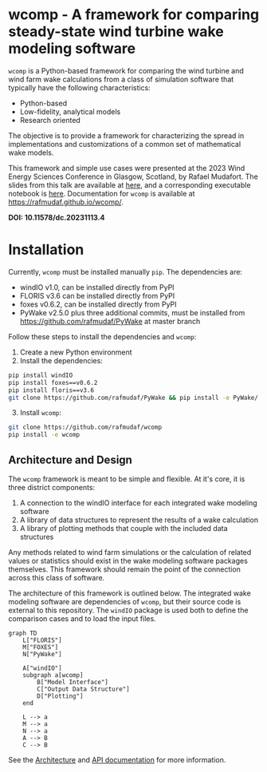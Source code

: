 
# wcomp - A framework for comparing steady-state wind turbine wake modeling software

`wcomp` is a Python-based framework for comparing the wind turbine and wind farm wake
calculations from a class of simulation software that typically have the following
characteristics:

- Python-based
- Low-fidelity, analytical models
- Research oriented

The objective is to provide a framework for characterizing the spread in implementations
and customizations of a common set of mathematical wake models. 

This framework and simple use cases were presented at the
2023 Wind Energy Sciences Conference in Glasgow, Scotland, by Rafael Mudafort.
The slides from this talk are available at
[here](https://github.com/rafmudaf/wcomp/blob/main/2.2%20Mudafort%20Validation%20Framework%20for%20Python-based%20steady-state%20wake%20models.pptx),
and a corresponding executable notebook is [here](https://github.com/rafmudaf/wcomp/blob/main/examples/wesc2023_demo.ipynb).
Documentation for `wcomp` is available at https://rafmudaf.github.io/wcomp/.

**DOI: 10.11578/dc.20231113.4**

# Installation

Currently, `wcomp` must be installed manually `pip`. The dependencies are:

- windIO v1.0, can be installed directly from PyPI
- FLORIS v3.6 can be installed directly from PyPI
- foxes v0.6.2, can be installed directly from PyPI
- PyWake v2.5.0 plus three additional commits, must be installed from https://github.com/rafmudaf/PyWake at master branch

Follow these steps to install the dependencies and `wcomp`:
1. Create a new Python environment
2. Install the dependencies:

```bash
pip install windIO
pip install foxes==v0.6.2
pip install floris==v3.6
git clone https://github.com/rafmudaf/PyWake && pip install -e PyWake/
```

3. Install `wcomp`:

```bash
git clone https://github.com/rafmudaf/wcomp
pip install -e wcomp
```

## Architecture and Design

The `wcomp` framework is meant to be simple and flexible. At it's core, it is three
district components:

1. A connection to the windIO interface for each integrated wake modeling software
2. A library of data structures to represent the results of a wake calculation
3. A library of plotting methods that couple with the included data structures

Any methods related to wind farm simulations or the calculation of related values
or statistics should exist in the wake modeling software packages themselves.
This framework should remain the point of the connection across this class of
software.

The architecture of this framework is outlined below. The integrated wake modeling
software are dependencies of `wcomp`, but their source code is external to this repository.
The `windIO` package is used both to define the comparison cases and to load the input files.

```mermaid
graph TD
    L["FLORIS"]
    M["FOXES"]
    N["PyWake"]

    A["windIO"]
    subgraph a[wcomp]
        B["Model Interface"]
        C["Output Data Structure"]
        D["Plotting"]
    end

    L --> a
    M --> a
    N --> a
    A --> B
    C --> B
```

See the [Architecture](https://rafmudaf.github.io/wcomp/architecture.html) and
[API documentation](https://rafmudaf.github.io/wcomp/api_docs.html) for more information.
